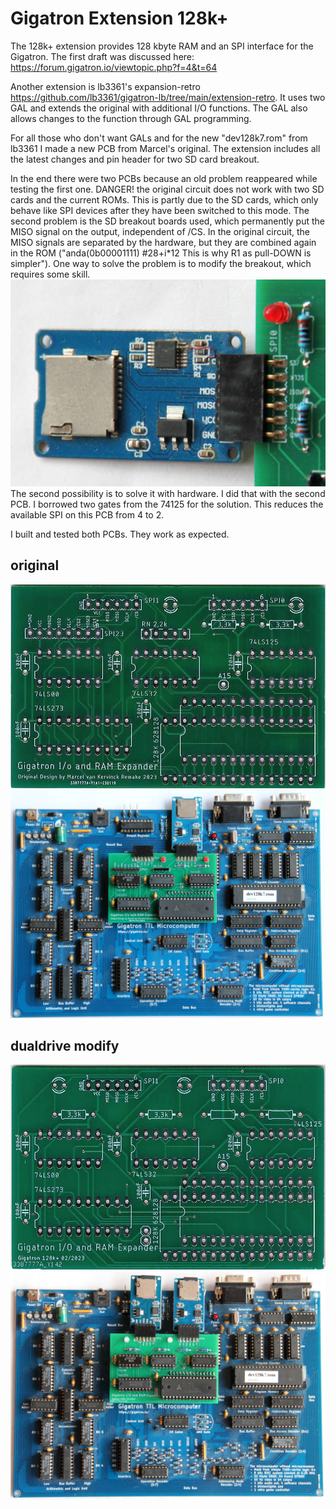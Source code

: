 # Gigatron Extension 128k+

The 128k+ extension provides 128 kbyte RAM and an SPI interface for the Gigatron.
The first draft was discussed here: https://forum.gigatron.io/viewtopic.php?f=4&t=64

Another extension is lb3361's expansion-retro https://github.com/lb3361/gigatron-lb/tree/main/extension-retro.
It uses two GAL and extends the original with additional I/O functions. The GAL also allows changes to the function through GAL programming.

For all those who don't want GALs and for the new "dev128k7.rom" from lb3361 I made a new PCB from Marcel's original. The extension includes all the latest changes and pin header for two SD card breakout.

In the end there were two PCBs because an old problem reappeared while testing the first one. DANGER! the original circuit does not work with two SD cards and the current ROMs.
This is partly due to the SD cards, which only behave like SPI devices after they have been switched to this mode. The second problem is the SD breakout boards used, which permanently put the MISO signal on the output, independent of /CS. In the original circuit, the MISO signals are separated by the hardware, but they are combined again in the ROM ("anda(0b00001111) #28+i*12 This is why R1 as pull-DOWN is simpler").
One way to solve the problem is to modify the breakout, which requires some skill.
![expansion dualdrive](./picture/sd-card-mod.jpg)
The second possibility is to solve it with hardware. I did that with the second PCB. I borrowed two gates from the 74125 for the solution. This reduces the available SPI on this PCB from 4 to 2.

I built and tested both PCBs. They work as expected.

## original

![expansion original](./expansion-original/picture/expansion-original-pcb-2.jpg)
![expansion original](./picture/gigatron-with-expansion-original.jpg)

## dualdrive modify

![expansion dualdrive](./expansion-dualdrive/picture/expansion-dualdrive-pcb2.jpg)
![expansion dualdrive](./picture/gigatron-with-expansion-dualdrive.jpg)